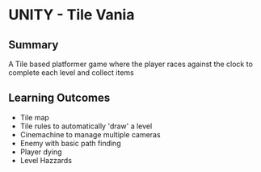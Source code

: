 # UNITY - Tile Vania

## Summary
A Tile based platformer game where the player races against the clock to complete each level and collect items

## Learning Outcomes
 - Tile map
 - Tile rules to automatically 'draw' a level
 - Cinemachine to manage multiple cameras
 - Enemy with basic path finding
 - Player dying
 - Level Hazzards
